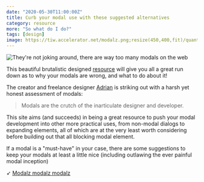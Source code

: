 ```yaml
---
date: "2020-05-30T11:00:00Z"
title: Curb your modal use with these suggested alternatives
category: resource
more: "So what do I do?"
tags: [design]
image: https://tiw.accelerator.net/modalz.png;resize(450,400,fit)/quantize(20)/quality(20).png
---
```


![They're not joking around, there are way too many modals on the web](<https://tiw.accelerator.net/modalz.png;resize(450,400,fit)/quantize(20)/quality(20).png>)

This beautiful brutalistic designed [resource](https://modalzmodalzmodalz.com/) will give you all a great run down as to why your modals are wrong, and what to do about it!

<!--more-->

The creator and freelance designer [Adrian](https://twitter.com/adrianegger) is striking out with a harsh yet honest assessment of modals:

> Modals are the crutch of the inarticulate designer and developer.

This site aims (and succeeds) in being a great resource to push your modal development into other more practical uses, from non-modal dialogs to expanding elements, all of which are at the very least worth considering before building out that all blocking modal element.

If a modal is a "must-have" in your case, there are some suggestions to keep your modals at least a little nice (including outlawing the ever painful modal inception)

➶ [Modalz modalz modalz](https://modalzmodalzmodalz.com/)
